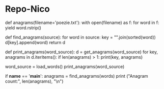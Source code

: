 # Repo-Nico

def anagrams(filename='poezie.txt'):
    with open(filename) as f:
        for word in f:
            yield word.rstrip()

def find_anagrams(source):
    for word in source:
        key = "".join(sorted(word))
        d[key].append(word)
    return d

def print_anagrams(word_source):
    d = get_anagrams(word_source)
    for key, anagrams in d.iteritems():
        if len(anagrams) > 1:
            print(key, anagrams)

word_source = load_words()
print_anagrams(word_source)

if __name__ == '__main__':
    anagrams = find_anagrams(words)
    print ("Anagram count:", len(anagrams), "\n")
